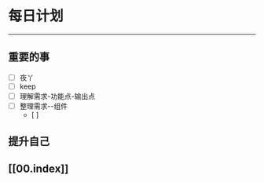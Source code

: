 
# 每日计划
---
## 重要的事

- [ ]    夜丫
- [ ]   keep
- [ ]  理解需求-功能点-输出点
- [ ]  整理需求--组件
	- [ ] 



## 提升自己

  



## [[00.index]]










